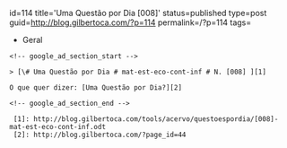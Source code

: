 id=114
title='Uma Questão por Dia [008]'
status=published
type=post
guid=http://blog.gilbertoca.com/?p=114
permalink=/?p=114
tags=
  - Geral
~~~~~~
<!-- google_ad_section_start -->

> [\# Uma Questão por Dia # mat-est-eco-cont-inf # N. [008] ][1]

O que quer dizer: [Uma Questão por Dia?][2]

<!-- google_ad_section_end -->

 [1]: http://blog.gilbertoca.com/tools/acervo/questoespordia/[008]-mat-est-eco-cont-inf.odt
 [2]: http://blog.gilbertoca.com/?page_id=44